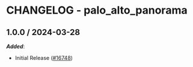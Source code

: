 # CHANGELOG - palo_alto_panorama

<!-- towncrier release notes start -->

## 1.0.0 / 2024-03-28

***Added***:

* Initial Release ([#16748](https://github.com/DataDog/integrations-core/pull/16748))
